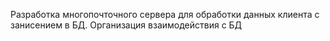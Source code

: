 Разработка многопочточного сервера для обработки данных клиента с занисением в БД. Организация взаимодействия с БД
